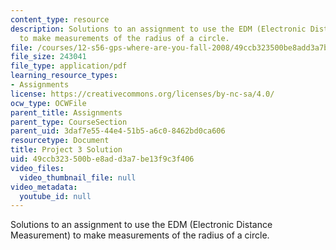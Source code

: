 ```yaml
---
content_type: resource
description: Solutions to an assignment to use the EDM (Electronic Distance Measurement)
  to make measurements of the radius of a circle.
file: /courses/12-s56-gps-where-are-you-fall-2008/49ccb323500be8add3a7be13f9c3f406_proj_3_05_soln.pdf
file_size: 243041
file_type: application/pdf
learning_resource_types:
- Assignments
license: https://creativecommons.org/licenses/by-nc-sa/4.0/
ocw_type: OCWFile
parent_title: Assignments
parent_type: CourseSection
parent_uid: 3daf7e55-44e4-51b5-a6c0-8462bd0ca606
resourcetype: Document
title: Project 3 Solution
uid: 49ccb323-500b-e8ad-d3a7-be13f9c3f406
video_files:
  video_thumbnail_file: null
video_metadata:
  youtube_id: null
---
```

Solutions to an assignment to use the EDM (Electronic Distance Measurement) to make measurements of the radius of a circle.